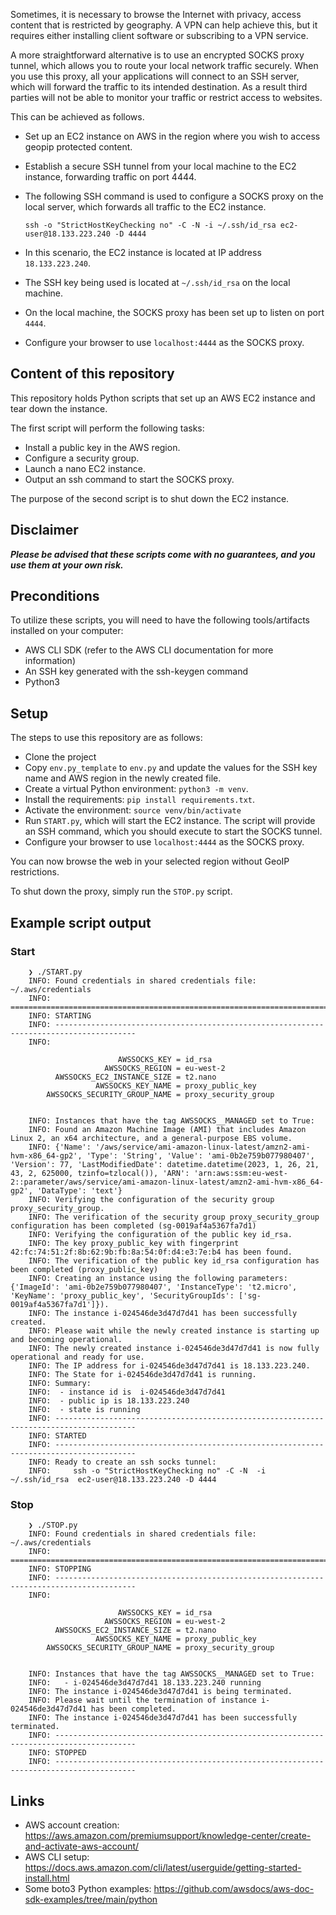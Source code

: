 
Sometimes, it is necessary to browse the Internet with privacy, 
access content that is restricted by geography. 
A VPN can help achieve this, but it requires either installing client software or subscribing
to a VPN service.

A more straightforward alternative is to use an encrypted SOCKS 
proxy tunnel, which allows you to route your local network traffic 
securely. When you use this proxy, all your applications will connect
to an SSH server, which will forward the traffic to its intended 
destination. As a result third parties
will not be able to monitor your traffic or restrict access to websites.

This can be achieved as follows.

* Set up an EC2 instance on AWS in the region where you wish to access geopip protected content.
* Establish a secure SSH tunnel from your local machine to the EC2 instance, forwarding traffic on port 4444.
* The following SSH command is used to configure a SOCKS proxy on the local server, which forwards all traffic to the EC2 instance. 

      ssh -o "StrictHostKeyChecking no" -C -N -i ~/.ssh/id_rsa ec2-user@18.133.223.240 -D 4444 

* In this scenario, the EC2 instance is located at IP address `18.133.223.240`.
* The SSH key being used is located at `~/.ssh/id_rsa` on the local machine. 
* On the local machine, the SOCKS proxy has been set up to listen on port `4444`.
* Configure your browser to use `localhost:4444` as the SOCKS proxy.

## Content of this repository

This repository holds Python scripts that set up an AWS EC2 instance and tear down the instance. 

The first script will perform the following tasks:

* Install a public key in the AWS region.
* Configure a security group.
* Launch a nano EC2 instance.
* Output an ssh command to start the SOCKS proxy.

The purpose of the second script is to shut down the EC2 instance.

## Disclaimer

***Please be advised that these scripts come with no guarantees, and you use them at your own risk.***

## Preconditions

To utilize these scripts, you will need to have the following tools/artifacts installed on your computer:

* AWS CLI SDK (refer to the AWS CLI documentation for more information)
* An SSH key generated with the ssh-keygen command
* Python3

## Setup

The steps to use this repository are as follows:

* Clone the project
* Copy `env.py_template` to `env.py` and update the values for the SSH key name and AWS region in the newly created
  file.
* Create a virtual Python environment: `python3 -m venv`.
* Install the requirements: `pip install requirements.txt`.
* Activate the environment: `source venv/bin/activate`
* Run `START.py`, which will start the EC2 instance. The script will provide an SSH command, which you should execute to
  start the SOCKS tunnel.
* Configure your browser to use `localhost:4444` as the SOCKS proxy.

You can now browse the web in your selected region without GeoIP restrictions.

To shut down the proxy, simply run the `STOP.py` script.

## Example script output

### Start

        ❯ ./START.py              
        INFO: Found credentials in shared credentials file: ~/.aws/credentials
        INFO: ========================================================================================
        INFO: STARTING
        INFO: ----------------------------------------------------------------------------------------
        INFO:
        
                            AWSSOCKS_KEY = id_rsa
                         AWSSOCKS_REGION = eu-west-2
              AWSSOCKS_EC2_INSTANCE_SIZE = t2.nano
                       AWSSOCKS_KEY_NAME = proxy_public_key
            AWSSOCKS_SECURITY_GROUP_NAME = proxy_security_group
        
        
        INFO: Instances that have the tag AWSSOCKS__MANAGED set to True:
        INFO: Found an Amazon Machine Image (AMI) that includes Amazon Linux 2, an x64 architecture, and a general-purpose EBS volume.
        INFO: {'Name': '/aws/service/ami-amazon-linux-latest/amzn2-ami-hvm-x86_64-gp2', 'Type': 'String', 'Value': 'ami-0b2e759b077980407', 'Version': 77, 'LastModifiedDate': datetime.datetime(2023, 1, 26, 21, 43, 2, 625000, tzinfo=tzlocal()), 'ARN': 'arn:aws:ssm:eu-west-2::parameter/aws/service/ami-amazon-linux-latest/amzn2-ami-hvm-x86_64-gp2', 'DataType': 'text'}
        INFO: Verifying the configuration of the security group proxy_security_group.
        INFO: The verification of the security group proxy_security_group configuration has been completed (sg-0019af4a5367fa7d1)
        INFO: Verifying the configuration of the public key id_rsa.
        INFO: The key proxy_public_key with fingerprint 42:fc:74:51:2f:8b:62:9b:fb:8a:54:0f:d4:e3:7e:b4 has been found.
        INFO: The verification of the public key id_rsa configuration has been completed (proxy_public_key)
        INFO: Creating an instance using the following parameters: {'ImageId': 'ami-0b2e759b077980407', 'InstanceType': 't2.micro', 'KeyName': 'proxy_public_key', 'SecurityGroupIds': ['sg-0019af4a5367fa7d1']}).
        INFO: The instance i-024546de3d47d7d41 has been successfully created.
        INFO: Please wait while the newly created instance is starting up and becoming operational.
        INFO: The newly created instance i-024546de3d47d7d41 is now fully operational and ready for use.
        INFO: The IP address for i-024546de3d47d7d41 is 18.133.223.240.
        INFO: The State for i-024546de3d47d7d41 is running.
        INFO: Summary:
        INFO:  - instance id is  i-024546de3d47d7d41
        INFO:  - public ip is 18.133.223.240
        INFO:  - state is running
        INFO: ----------------------------------------------------------------------------------------
        INFO: STARTED
        INFO: ----------------------------------------------------------------------------------------
        INFO: Ready to create an ssh socks tunnel:
        INFO:     ssh -o "StrictHostKeyChecking no" -C -N  -i ~/.ssh/id_rsa  ec2-user@18.133.223.240 -D 4444

### Stop

        ❯ ./STOP.py
        INFO: Found credentials in shared credentials file: ~/.aws/credentials
        INFO: ========================================================================================
        INFO: STOPPING
        INFO: ----------------------------------------------------------------------------------------
        INFO:
        
                            AWSSOCKS_KEY = id_rsa
                         AWSSOCKS_REGION = eu-west-2
              AWSSOCKS_EC2_INSTANCE_SIZE = t2.nano
                       AWSSOCKS_KEY_NAME = proxy_public_key
            AWSSOCKS_SECURITY_GROUP_NAME = proxy_security_group
        
        
        INFO: Instances that have the tag AWSSOCKS__MANAGED set to True:
        INFO:   - i-024546de3d47d7d41 18.133.223.240 running
        INFO: The instance i-024546de3d47d7d41 is being terminated.
        INFO: Please wait until the termination of instance i-024546de3d47d7d41 has been completed.
        INFO: The instance i-024546de3d47d7d41 has been successfully terminated.
        INFO: ----------------------------------------------------------------------------------------
        INFO: STOPPED
        INFO: ----------------------------------------------------------------------------------------

## Links

* AWS account creation: https://aws.amazon.com/premiumsupport/knowledge-center/create-and-activate-aws-account/
* AWS CLI setup: https://docs.aws.amazon.com/cli/latest/userguide/getting-started-install.html
* Some boto3 Python examples: https://github.com/awsdocs/aws-doc-sdk-examples/tree/main/python

